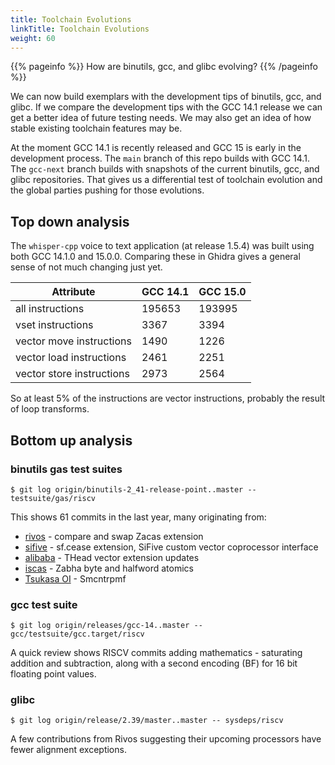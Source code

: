 ```yaml
---
title: Toolchain Evolutions
linkTitle: Toolchain Evolutions
weight: 60
---
```


{{% pageinfo %}}
How are binutils, gcc, and glibc evolving?
{{% /pageinfo %}}

We can now build exemplars with the development tips of binutils, gcc, and glibc.  If we compare the development tips
with the GCC 14.1 release we can get a better idea of future testing needs.  We may also get an idea of how stable
existing toolchain features may be.

At the moment GCC 14.1 is recently released and GCC 15 is early in the development process.  The `main` branch of this
repo builds with GCC 14.1.
The `gcc-next` branch builds with snapshots of the current binutils, gcc, and glibc repositories.
That gives us a differential test of toolchain evolution and the global parties pushing for those evolutions.

## Top down analysis

The `whisper-cpp` voice to text application (at release 1.5.4) was built using both GCC 14.1.0 and 15.0.0.  Comparing these in Ghidra gives a general sense of not much changing just yet.

| Attribute | GCC 14.1 | GCC 15.0 |
| --------- | -------- | -------- |
| all instructions | 195653 | 193995 |
| vset instructions | 3367 | 3394 |
| vector move instructions | 1490 | 1226 |
| vector load instructions | 2461 | 2251 |
| vector store instructions | 2973 | 2564 |

So at least 5% of the instructions are vector instructions, probably the result of loop transforms.

## Bottom up analysis

### binutils gas test suites

```console
$ git log origin/binutils-2_41-release-point..master -- testsuite/gas/riscv
```

This shows 61 commits in the last year, many originating from:

* [rivos](https://www.rivosinc.com/) - compare and swap Zacas extension
* [sifive](https://www.sifive.com/) - sf.cease extension, SiFive custom vector coprocessor interface
* [alibaba](https://www.alibaba.com/) - THead vector extension updates
* [iscas](http://english.is.cas.cn/) - Zabha byte and halfword atomics
* [Tsukasa OI](https://a4lg.com/) - Smcntrpmf

### gcc test suite

```console
$ git log origin/releases/gcc-14..master -- gcc/testsuite/gcc.target/riscv
```

A quick review shows RISCV commits adding mathematics - saturating addition and subtraction, along with a second
encoding (BF) for 16 bit floating point values.

### glibc

```console
$ git log origin/release/2.39/master..master -- sysdeps/riscv
```
A few contributions from Rivos suggesting their upcoming processors have fewer alignment exceptions.

